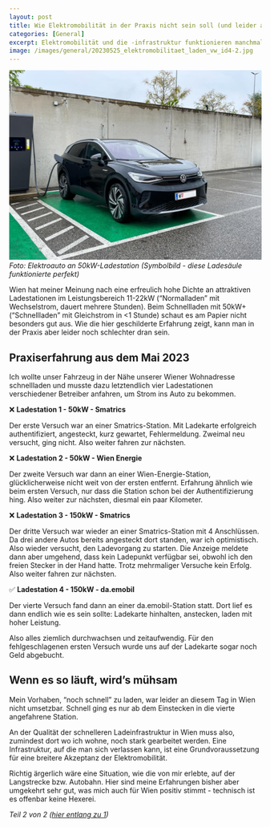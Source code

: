 ```yaml
---
layout: post
title: Wie Elektromobilität in der Praxis nicht sein soll (und leider auch ist)
categories: [General]
excerpt: Elektromobilität und die -infrastruktur funktionieren manchmal leider noch nicht wie sie sollen.
image: /images/general/20230525_elektromobilitaet_laden_vw_id4-2.jpg
---
```


![Volkswagen ID.4 an einer funktionierenden 50kW Schnellladesäule](../images/general/20230525_elektromobilitaet_laden_vw_id4-2.jpg)
_Foto: Elektroauto an 50kW-Ladestation (Symbolbild - diese Ladesäule funktionierte perfekt)_

Wien hat meiner Meinung nach eine erfreulich hohe Dichte an attraktiven Ladestationen im Leistungsbereich 11-22kW (“Normalladen” mit Wechselstrom, dauert mehrere Stunden). Beim Schnellladen mit 50kW+ (“Schnellladen” mit Gleichstrom in <1 Stunde) schaut es am Papier nicht besonders gut aus. Wie die hier geschilderte Erfahrung zeigt, kann man in der Praxis aber leider noch schlechter dran sein.

## Praxiserfahrung aus dem Mai 2023

Ich wollte unser Fahrzeug in der Nähe unserer Wiener Wohnadresse schnellladen und musste dazu letztendlich vier Ladestationen verschiedener Betreiber anfahren, um Strom ins Auto zu bekommen.

❌ __Ladestation 1 - 50kW - Smatrics__

Der erste Versuch war an einer Smatrics-Station. Mit Ladekarte erfolgreich authentifiziert, angesteckt, kurz gewartet, Fehlermeldung. Zweimal neu versucht, ging nicht.
Also weiter fahren zur nächsten.

❌ __Ladestation 2 - 50kW - Wien Energie__

Der zweite Versuch war dann an einer Wien-Energie-Station, glücklicherweise nicht weit von der ersten entfernt. Erfahrung ähnlich wie beim ersten Versuch, nur dass die Station schon bei der Authentifizierung hing.
Also weiter zur nächsten, diesmal ein paar Kilometer. 

❌ __Ladestation 3 - 150kW - Smatrics__

Der dritte Versuch war wieder an einer Smatrics-Station mit 4 Anschlüssen. Da drei andere Autos bereits angesteckt dort standen, war ich optimistisch.
Also wieder versucht, den Ladevorgang zu starten. Die Anzeige meldete dann aber umgehend, dass kein Ladepunkt verfügbar sei, obwohl ich den freien Stecker in der Hand hatte. Trotz mehrmaliger Versuche kein Erfolg.
Also weiter fahren zur nächsten.

✅ __Ladestation 4 - 150kW - da.emobil__

Der vierte Versuch fand dann an einer da.emobil-Station statt.
Dort lief es dann endlich wie es sein sollte: Ladekarte hinhalten, anstecken, laden mit hoher Leistung.

Also alles ziemlich durchwachsen und zeitaufwendig.
Für den fehlgeschlagenen ersten Versuch wurde uns auf der Ladekarte sogar noch Geld abgebucht.

## Wenn es so läuft, wird’s mühsam

Mein Vorhaben, “noch schnell” zu laden, war leider an diesem Tag in Wien nicht umsetzbar. Schnell ging es nur ab dem Einstecken in die vierte angefahrene Station.

An der Qualität der schnelleren Ladeinfrastruktur in Wien muss also, zumindest dort wo ich wohne, noch stark gearbeitet werden. Eine Infrastruktur, auf die man sich verlassen kann, ist eine Grundvoraussetzung für eine breitere Akzeptanz der Elektromobilität.

Richtig ärgerlich wäre eine Situation, wie die von mir erlebte, auf der Langstrecke bzw. Autobahn. Hier sind meine Erfahrungen bisher aber umgekehrt sehr gut, was mich auch für Wien positiv stimmt - technisch ist es offenbar keine Hexerei.


_Teil 2 von 2 ([hier entlang zu 1](../wie_elektromobilitaet_sein_sollte_positive_erfahrung_volkswagen_id4/))_
